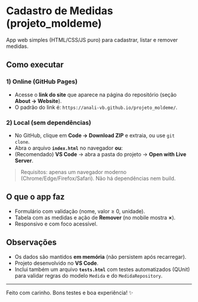 # Cadastro de Medidas (projeto_moldeme)

App web simples (HTML/CSS/JS puro) para cadastrar, listar e remover medidas.

## Como executar

### 1) Online (GitHub Pages)
- Acesse o **link do site** que aparece na página do repositório (seção **About → Website**).
- O padrão do link é: `https://anali-vb.github.io/projeto_moldeme/`.

### 2) Local (sem dependências)
- No GitHub, clique em **Code → Download ZIP** e extraia, ou use `git clone`.
- Abra o arquivo **`index.html`** no navegador **ou**:
- (Recomendado) **VS Code** → abra a pasta do projeto → **Open with Live Server**.

> Requisitos: apenas um navegador moderno (Chrome/Edge/Firefox/Safari). Não há dependências nem build.

## O que o app faz
- Formulário com validação (nome, valor ≥ 0, unidade).
- Tabela com as medidas e ação de **Remover** (no mobile mostra **×**).
- Responsivo e com foco acessível.

## Observações
- Os dados são mantidos **em memória** (não persistem após recarregar).
- Projeto desenvolvido no **VS Code**.
- Inclui também um arquivo **`tests.html`** com testes automatizados (QUnit) para validar regras do modelo `Medida` e do `MedidaRepository`.

---

Feito com carinho. Bons testes e boa experiência! ✨